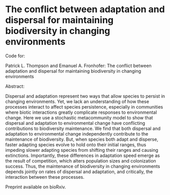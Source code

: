# The conflict between adaptation and dispersal for maintaining biodiversity in changing environments

Code for:

Patrick L. Thompson and Emanuel A. Fronhofer: The conflict between adaptation and dispersal for maintaining biodiversity in changing environments

Abstract: 

Dispersal and adaptation represent two ways that allow species to persist in changing environments. Yet, we lack an understanding of how these processes interact to affect species persistence, especially in communities where biotic interactions greatly complicate responses to environmental change. Here we use a stochastic metacommunity model to show that dispersal and adaptation to environmental change have conflicting contributions to biodiversity maintenance. We find that both dispersal and adaptation to environmental change independently contribute to the maintenance of biodiversity. But, when species both adapt and disperse, faster adapting species evolve to hold onto their initial ranges, thus impeding slower adapting species from shifting their ranges and causing extinctions. Importantly, these differences in adaptation speed emerge as the result of competition, which alters population sizes and colonization success. Thus, the maintenance of biodiversity in changing environments depends jointly on rates of dispersal and adaptation, and critically, the interaction between these processes. 

Preprint available on bioRxiv.

